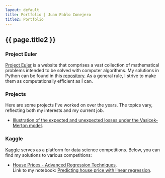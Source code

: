```yaml
---
layout: default
title: Portfolio | Juan Pablo Conejero
title2: Portfolio
---
```


## {{ page.title2 }}

### Project Euler

<a href="https://projecteuler.net/" target="_blank">Project Euler</a> is a website that comprises a vast collection of mathematical problems intended to be solved with computer algorithms. 
My solutions in Python can be found in this <a href="https://github.com/jpconher/Project_Euler/">repository</a>. As a general rule, I strive to make them as computationally efficient as I can.

### Projects

Here are some projects I've worked on over the years. The topics vary, reflecting both my interests and my current job.

- [Illustration of the expected and unexpected losses under the Vasicek-Merton model](./Vasicek_Merton_Model/Vasicek_Merton_Model.md).
 
### Kaggle

<a href="https://www.kaggle.com/" target="_blank">Kaggle</a> serves as a platform for data science competitions. Below, you can find my solutions to various competitions:

- [House Prices - Advanced Regression Techniques](https://www.kaggle.com/c/house-prices-advanced-regression-techniques).  
  Link to my notebook: [Predicting house price with linear regression](https://www.kaggle.com/code/juanconher/predicting-house-price-with-linear-regression).
  
